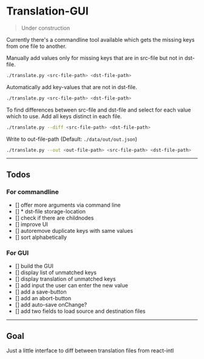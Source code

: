# Translation-GUI

> Under construction

Currently there's a commandline tool available which gets the missing keys from one file to another.

Manually add values only for missing keys that are in src-file but not in dst-file.

```bash
./translate.py <src-file-path> <dst-file-path>
```

Automatically add key-values that are not in dst-file.

```bash
./translate.py <src-file-path> <dst-file-path>
```

To find differences between src-file and dst-file and select for each value which to use.
Add all keys distinct in each file.

```bash
./translate.py --diff <src-file-path> <dst-file-path>
```

Write to out-file-path (Default: `./data/out/out.json`)

```bash
./translate.py --out <out-file-path> <src-file-path> <dst-file-path>
```

---

## Todos

### For commandline

- [] offer more arguments via command line
- [] * dst-file storage-location
- [] check if there are childnodes
- [] improve UI
- [] autoremove duplicate keys with same values
- [] sort alphabetically


### For GUI

- [] build the GUI
- [] display list of unmatched keys
- [] display translation of unmatched keys
- [] add input the user can enter the new value
- [] add a save-button
- [] add an abort-button
- [] add auto-save onChange?
- [] add two fields to load source and destination files

---

## Goal
Just a little interface to diff between translation files from react-intl
